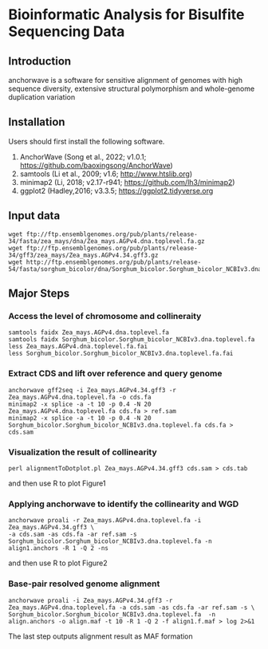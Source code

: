 # Bioinformatic Analysis for Bisulfite Sequencing Data

## Introduction
anchorwave is a software for  sensitive alignment of genomes with high sequence diversity, extensive structural polymorphism and whole-genome duplication variation



## Installation
Users should first install the following software.

1.	AnchorWave (Song et al., 2022; v1.0.1; https://github.com/baoxingsong/AnchorWave)
2.	samtools (Li et al., 2009; v1.6; http://www.htslib.org)
3.	minimap2 (Li, 2018; v2.17-r941; https://github.com/lh3/minimap2)
4.	ggplot2 (Hadley,2016; v3.3.5; https://ggplot2.tidyverse.org


## Input data
```
wget ftp://ftp.ensemblgenomes.org/pub/plants/release-34/fasta/zea_mays/dna/Zea_mays.AGPv4.dna.toplevel.fa.gz
wget ftp://ftp.ensemblgenomes.org/pub/plants/release-34/gff3/zea_mays/Zea_mays.AGPv4.34.gff3.gz
wget http://ftp.ensemblgenomes.org/pub/plants/release-54/fasta/sorghum_bicolor/dna/Sorghum_bicolor.Sorghum_bicolor_NCBIv3.dna.toplevel.fa.gz
```





## Major Steps
### Access the level of chromosome and collineraity
```
samtools faidx Zea_mays.AGPv4.dna.toplevel.fa
samtools faidx Sorghum_bicolor.Sorghum_bicolor_NCBIv3.dna.toplevel.fa
less Zea_mays.AGPv4.dna.toplevel.fa.fai 
less Sorghum_bicolor.Sorghum_bicolor_NCBIv3.dna.toplevel.fa.fai 

```

### Extract CDS and lift over reference and query genome
```
anchorwave gff2seq -i Zea_mays.AGPv4.34.gff3 -r Zea_mays.AGPv4.dna.toplevel.fa -o cds.fa
minimap2 -x splice -a -t 10 -p 0.4 -N 20 Zea_mays.AGPv4.dna.toplevel.fa cds.fa > ref.sam
minimap2 -x splice -a -t 10 -p 0.4 -N 20 Sorghum_bicolor.Sorghum_bicolor_NCBIv3.dna.toplevel.fa cds.fa > cds.sam
```


### Visualization the result of collinearity
```
perl alignmentToDotplot.pl Zea_mays.AGPv4.34.gff3 cds.sam > cds.tab
```
and then use R to plot Figure1

### Applying anchorwave to identify the collinearity and WGD
```
anchorwave proali -r Zea_mays.AGPv4.dna.toplevel.fa -i Zea_mays.AGPv4.34.gff3 \
-a cds.sam -as cds.fa -ar ref.sam -s Sorghum_bicolor.Sorghum_bicolor_NCBIv3.dna.toplevel.fa -n align1.anchors -R 1 -Q 2 -ns

```
and then use R to plot Figure2

### Base-pair resolved genome alignment
```
anchorwave proali -i Zea_mays.AGPv4.34.gff3 -r Zea_mays.AGPv4.dna.toplevel.fa -a cds.sam -as cds.fa -ar ref.sam -s \
Sorghum_bicolor.Sorghum_bicolor_NCBIv3.dna.toplevel.fa  -n align.anchors -o align.maf -t 10 -R 1 -Q 2 -f align1.f.maf > log 2>&1
```
The last step outputs alignment result as MAF formation 

